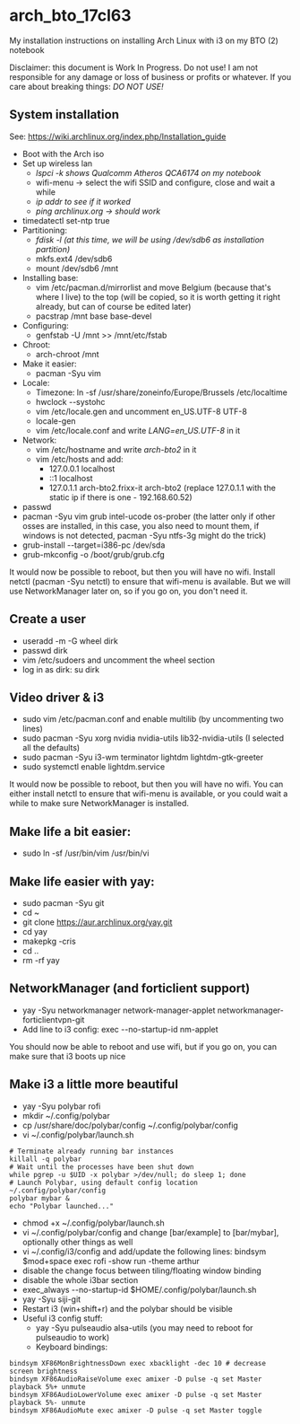 # arch_bto_17cl63
My installation instructions on installing Arch Linux with i3 on my BTO (2) notebook

Disclaimer: this document is Work In Progress. Do not use! I am not responsible for any damage or loss of business or profits or whatever. If you care about breaking things: *DO NOT USE!*

## System installation

See: https://wiki.archlinux.org/index.php/Installation_guide
 * Boot with the Arch iso
 * Set up wireless lan
  	* _lspci -k shows Qualcomm Atheros QCA6174 on my notebook_
	* wifi-menu -> select the wifi SSID and configure, close and wait a while
	* _ip addr to see if it worked_
	* _ping archlinux.org -> should work_
 * timedatectl set-ntp true
 * Partitioning:
	* _fdisk -l (at this time, we will be using /dev/sdb6 as installation partition)_
	* mkfs.ext4 /dev/sdb6
	* mount /dev/sdb6 /mnt
 * Installing base:
	* vim /etc/pacman.d/mirrorlist and move Belgium (because that's where I live) to the top (will be copied, so it is worth getting it right already, but can of course be edited later)
	* pacstrap /mnt base base-devel
 * Configuring:
	* genfstab -U /mnt >> /mnt/etc/fstab
 * Chroot:
	* arch-chroot /mnt
 * Make it easier:
 	* pacman -Syu vim
 * Locale:
	* Timezone: ln -sf /usr/share/zoneinfo/Europe/Brussels /etc/localtime
	* hwclock --systohc
	* vim /etc/locale.gen and uncomment en_US.UTF-8 UTF-8
	* locale-gen
	* vim /etc/locale.conf and write *LANG=en_US.UTF-8* in it
 * Network:
	* vim /etc/hostname and write *arch-bto2* in it
	* vim /etc/hosts and add:
		* 127.0.0.1 localhost
		* ::1 localhost
		* 127.0.1.1 arch-bto2.frixx-it arch-bto2 (replace 127.0.1.1 with the static ip if there is one - 192.168.60.52)
 * passwd
 * pacman -Syu vim grub intel-ucode os-prober (the latter only if other osses are installed, in this case, you also need to mount them, if windows is not detected, pacman -Syu ntfs-3g might do the trick)
 * grub-install --target=i386-pc /dev/sda
 * grub-mkconfig -o /boot/grub/grub.cfg

It would now be possible to reboot, but then you will have no wifi. Install netctl (pacman -Syu netctl) to ensure that wifi-menu is available. But we will use NetworkManager later on, so if you go on, you don't need it.

## Create a user
 * useradd -m -G wheel dirk
 * passwd dirk
 * vim /etc/sudoers and uncomment the wheel section
 * log in as dirk: su dirk
 
## Video driver & i3
 * sudo vim /etc/pacman.conf and enable multilib (by uncommenting two lines)
 * sudo pacman -Syu xorg nvidia nvidia-utils lib32-nvidia-utils (I selected all the defaults)
 * sudo pacman -Syu i3-wm terminator lightdm lightdm-gtk-greeter
 * sudo systemctl enable lightdm.service

It would now be possible to reboot, but then you will have no wifi. You can either install netctl to ensure that wifi-menu is available, or you could wait a while to make sure NetworkManager is installed.

## Make life a bit easier:
 * sudo ln -sf /usr/bin/vim /usr/bin/vi

## Make life easier with yay:
 * sudo pacman -Syu git
 * cd ~
 * git clone https://aur.archlinux.org/yay.git
 * cd yay
 * makepkg -cris
 * cd ..
 * rm -rf yay
 
## NetworkManager (and forticlient support)

 * yay -Syu networkmanager network-manager-applet networkmanager-forticlientvpn-git
 * Add line to i3 config: exec --no-startup-id nm-applet
 
You should now be able to reboot and use wifi, but if you go on, you can make sure that i3 boots up nice

## Make i3 a little more beautiful
 * yay -Syu polybar rofi
 * mkdir ~/.config/polybar
 * cp /usr/share/doc/polybar/config ~/.config/polybar/config
 * vi ~/.config/polybar/launch.sh
```#!/bin/bash
# Terminate already running bar instances
killall -q polybar
# Wait until the processes have been shut down
while pgrep -u $UID -x polybar >/dev/null; do sleep 1; done
# Launch Polybar, using default config location ~/.config/polybar/config
polybar mybar &
echo "Polybar launched..."
```
 * chmod +x ~/.config/polybar/launch.sh
 * vi ~/.config/polybar/config and change [bar/example] to [bar/mybar], optionally other things as well
 * vi ~/.config/i3/config and add/update the following lines: bindsym $mod+space exec rofi -show run -theme arthur
 * disable the change focus between tiling/floating window binding
 * disable the whole i3bar section
 * exec_always --no-startup-id $HOME/.config/polybar/launch.sh
 * yay -Syu siji-git
 * Restart i3 (win+shift+r) and the polybar should be visible
 * Useful i3 config stuff:
 	* yay -Syu pulseaudio alsa-utils (you may need to reboot for pulseaudio to work)
	* Keyboard bindings:
```bindsym XF86MonBrightnessUp exec xbacklight -inc 10 # increase screen brightness
bindsym XF86MonBrightnessDown exec xbacklight -dec 10 # decrease screen brightness
bindsym XF86AudioRaiseVolume exec amixer -D pulse -q set Master playback 5%+ unmute
bindsym XF86AudioLowerVolume exec amixer -D pulse -q set Master playback 5%- unmute
bindsym XF86AudioMute exec amixer -D pulse -q set Master toggle
```
